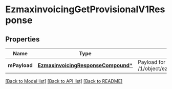 # EzmaxinvoicingGetProvisionalV1Response

## Properties
Name | Type | Description | Notes
------------ | ------------- | ------------- | -------------
**mPayload** | [**EzmaxinvoicingResponseCompound***](EzmaxinvoicingResponseCompound.md) | Payload for GET /1/object/ezmaxinvoicing/getProvisional | 

[[Back to Model list]](../README.md#documentation-for-models) [[Back to API list]](../README.md#documentation-for-api-endpoints) [[Back to README]](../README.md)


